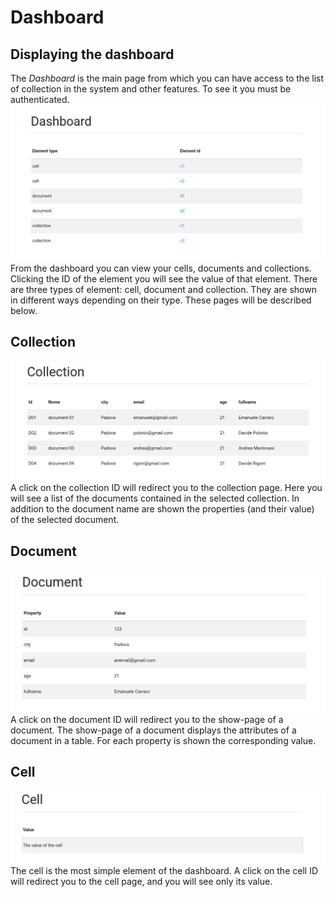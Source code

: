 # Dashboard

## Displaying the dashboard
The *Dashboard* is the main page from which you can have access to the list of collection in the system and other features. To see it you must be authenticated.
![](../img/dashboard.png)
From the dashboard you can view your cells, documents and collections. Clicking the ID of the element you will see the value of that element. There are three types of element: cell, document and collection. They are shown in different ways depending on their type. These pages will be described below.

## Collection
![](../img/collection.png)
A click on the collection ID will redirect you to the collection page. Here you will see a list of the documents contained in the selected collection. In addition to the document name are shown the properties (and their value) of the selected document.

## Document
![](../img/document.png)
A click on the document ID will redirect you to the show-page of a document. The show-page of a document displays the attributes of a document in a table. For each property is shown the corresponding value.

## Cell
![](../img/cell.png)
The cell is the most simple element of the dashboard. A click on the cell ID will redirect you to the cell page, and you will see only its value.
